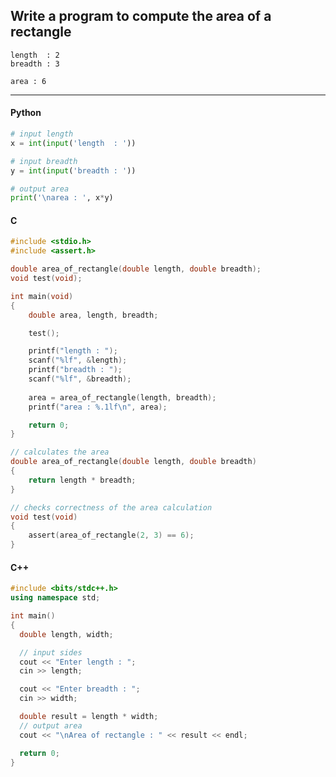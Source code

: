 ## Write a program to compute the area of a rectangle

```
length  : 2
breadth : 3

area : 6
```

---

<CodeBlock slots="heading, code" repeat="3" languages="Python, C, C++" />

#### Python

```python
# input length
x = int(input('length  : '))

# input breadth
y = int(input('breadth : '))

# output area
print('\narea : ', x*y)
```

#### C

```c
#include <stdio.h>
#include <assert.h>

double area_of_rectangle(double length, double breadth);
void test(void);

int main(void)
{
    double area, length, breadth;

    test();

    printf("length : ");
    scanf("%lf", &length);
    printf("breadth : ");
    scanf("%lf", &breadth);
    
    area = area_of_rectangle(length, breadth);
    printf("area : %.1lf\n", area);

    return 0;
}

// calculates the area
double area_of_rectangle(double length, double breadth)
{
    return length * breadth;
}

// checks correctness of the area calculation
void test(void)
{
    assert(area_of_rectangle(2, 3) == 6);
}
```

#### C++

```cpp
#include <bits/stdc++.h>
using namespace std;

int main()
{
  double length, width;

  // input sides
  cout << "Enter length : ";
  cin >> length;

  cout << "Enter breadth : ";
  cin >> width;

  double result = length * width;
  // output area
  cout << "\nArea of rectangle : " << result << endl;

  return 0;
}
```
